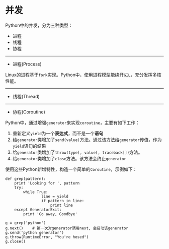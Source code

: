 # 并发

Python中的并发，分为三种类型：

+ 进程
+ 线程
+ 协程

--------------------------------------------------------------------------------
+ 进程(Process)

Linux的进程基于`fork`实现。Python中，使用进程模型能绕开`GIL`，充分发挥多核性能。


--------------------------------------------------------------------------------
+ 线程(Thread)


--------------------------------------------------------------------------------
+ 协程(Coroutine)

Python中，通过增强`generator`来实现`coroutine`，主要有如下工作：

1. 重新定义`yield`为一个**表达式**，而不是一个**语句**
2. 给`generator`类增加了`send(value)`方法。通过该方法给`generator`传值，作为`yield`语句的结果
3. 给`generator`类增加了`throw(type[, value[, traceback]])`方法。
4. 给`generator`类增加了`close`方法。该方法会终止`generator`

使用这些Python新增特性，构造一个简单的`Coroutine`，示例如下：
```
def grep(pattern):
	print 'Looking for ', pattern
	try:
		while True:
				line = yield
				if pattern in line:
					print line
	except GeneratorExit:
		print 'Go away, Goodbye'

g = grep('python')
g.next() 	# 第一次对generator调用next, 会启动该generator
g.send('python generator')
g.throw(RuntimeError, "You're hosed")
g.close()
```

